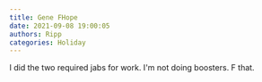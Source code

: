 ```yaml
---
title: Gene FHope
date: 2021-09-08 19:00:05
authors: Ripp
categories: Holiday
---
```


 I did the two required jabs for work. I'm not doing boosters. F that.
